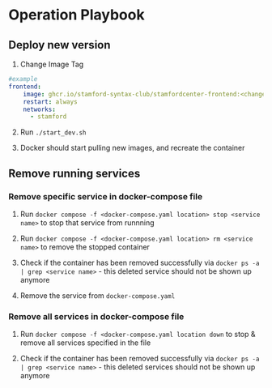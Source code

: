 # Operation Playbook
## Deploy new version
1. Change Image Tag
```yaml
#example
frontend:
    image: ghcr.io/stamford-syntax-club/stamfordcenter-frontend:<change here>
    restart: always
    networks:
      - stamford
```

2. Run `./start_dev.sh`

3. Docker should start pulling new images, and recreate the container


## Remove running services
### Remove specific service in docker-compose file
1. Run `docker compose -f <docker-compose.yaml location> stop <service name>` to stop that service from runnning

2. Run `docker compose -f <docker-compose.yaml location> rm <service name>` to remove the stopped container

3. Check if the container has been removed successfully via `docker ps -a | grep <service name>` - this deleted service should not be shown up anymore

4. Remove the service from `docker-compose.yaml`

### Remove all services in docker-compose file
1. Run `docker compose -f <docker-compose.yaml location down` to stop & remove all services specified in the file

2. Check if the container has been removed successfully via `docker ps -a | grep <service name>` - this deleted services should not be shown up anymore
